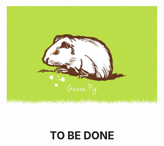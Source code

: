 <p align="center">
  <img src="./windx-logo.jpg" alt="windx-foobar" width="400" />
</p>

<h1 align="center">TO BE DONE</h1>
